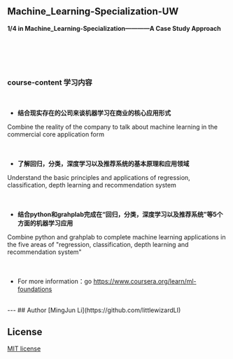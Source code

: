 ## Machine_Learning-Specialization-UW
**1/4 in Machine_Learning-Specialization————A Case Study Approach**

<br /> <br />
---
### course-content 学习内容
 
* **结合现实存在的公司来谈机器学习在商业的核心应用形式**

Combine the reality of the company to talk about machine learning in the commercial core application form    
<br /> <br />

* **了解回归，分类，深度学习以及推荐系统的基本原理和应用领域**

Understand the basic principles and applications of regression, classification, depth learning and recommendation system      
 <br /> <br />

* **结合python和grahplab完成在“回归，分类，深度学习以及推荐系统”等5个方面的机器学习应用**

Combine python and grahplab to complete machine learning applications in the five areas of "regression, classification, depth learning and recommendation system"       
 <br /> <br />


* For more information：go https://www.coursera.org/learn/ml-foundations
 <br />
---
## Author
[MingJun Li](https://github.com/littlewizardLI)

## License
[MIT license](https://github.com/littlewizardLI/LICENSE)

